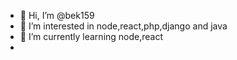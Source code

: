 - 👋 Hi, I’m @bek159
- 👀 I’m interested in node,react,php,django and java
- 🌱 I’m currently learning node,react
- 

<!---
bek159/bek159 is a ✨ special ✨ repository because its `README.md` (this file) appears on your GitHub profile.
You can click the Preview link to take a look at your changes.
--->
